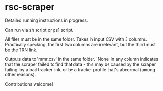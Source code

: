 # rsc-scraper

Detailed running instructions in progress.

Can run via sh script or ps1 script. 

All files must be in the same folder. Takes in input CSV with 3 columns. Practically speaking, the first two columns are irrelevant, but the third must be the TRN link.

Outputs data to 'mmr.csv' in the same folder. 'None' in any column indicates that the scraper failed to find that data - this may be caused by the scraper failing, by a bad tracker link, or by a tracker profile that's abnormal (among other reasons).

Contributions welcome!
